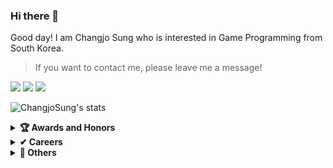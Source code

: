 ### Hi there 👋
Good day! I am Changjo Sung who is interested in Game Programming from South Korea.

> If you want to contact me, please leave me a message!
> 

<p>
  <a href="https://github.com/ChangjoSung/" target="_blank"><img src="https://img.shields.io/badge/ChangjoSung-181717?style=flat-square&logo=GitHub&logoColor=white"/></a>
  <a href="mailto:tjdckdwh@naver.com" target="_blank"><img src="https://img.shields.io/badge/tjdckdwh@naver.com-brightgreen?style=flat-square&logo=Gmail&logoColor=white"/></a>
  <a href="https://velog.io/@tjdckdwh/series" target="_blank"><img src="https://img.shields.io/badge/velog.io-@tjdckdwh?style=flat-square&logo=velog&logoColor=white"/></a>
</p>

![ChangjoSung's stats](https://github-readme-stats.vercel.app/api?username=ChangjoSung)

<details>
  <summary><b>🏆 Awards and Honors</b></summary>
  <ul>
    <li>2022-1 Sungkyul University VR/AR Game Competition 1st Place - <a href = "https://github.com/Team-NRE/Monster-Ground---Unity-3D-Action-Game">Monster Ground </a></li>
  </ul>
</details>

<details>
  <summary><b>✔ Careers</b></summary>
  <ul>
    <li>
      <a href="https://github.com/xicomlab" target="_blank">
        Xicom Lab
      </a><br>
      🏫 Sungkyul University (SKU)<br>
      🧑🏻‍💻 Head of the Research Lab
    </li>
    <li>
      <a href="http://datareality.kr/" target="_blank">
        DataReality Inc.
      </a><br>
        🏢 Company specializing in VR/AR/XR<br>
        🧑🏻‍💻 Member of Unity S/W Development Team<br>
        📅 2024/03 ~ 2024/12/24
      </a>
    </li>
    <li>
      <a href="http://refind.kr/" target="_blank">
        Refine Inc.
      </a><br>
        🏢 Company specializing in musculoskeletal healthcare<br>
        🧑🏻‍💻 Technical Support Team for Unity S/W Content Development<br>
        📅 2024/12/26 ~ing
      </a>
    </li>
  </ul>
</details>

<details>
  <summary><b>🚀 Others</b></summary>
  <ul>
    <li>
        NRF Research, Multi-player collaboration XR hair styling synthesis For non-face-to-face hair training suitable for the post-COVID19.
    </li>
  </ul>
</details>
